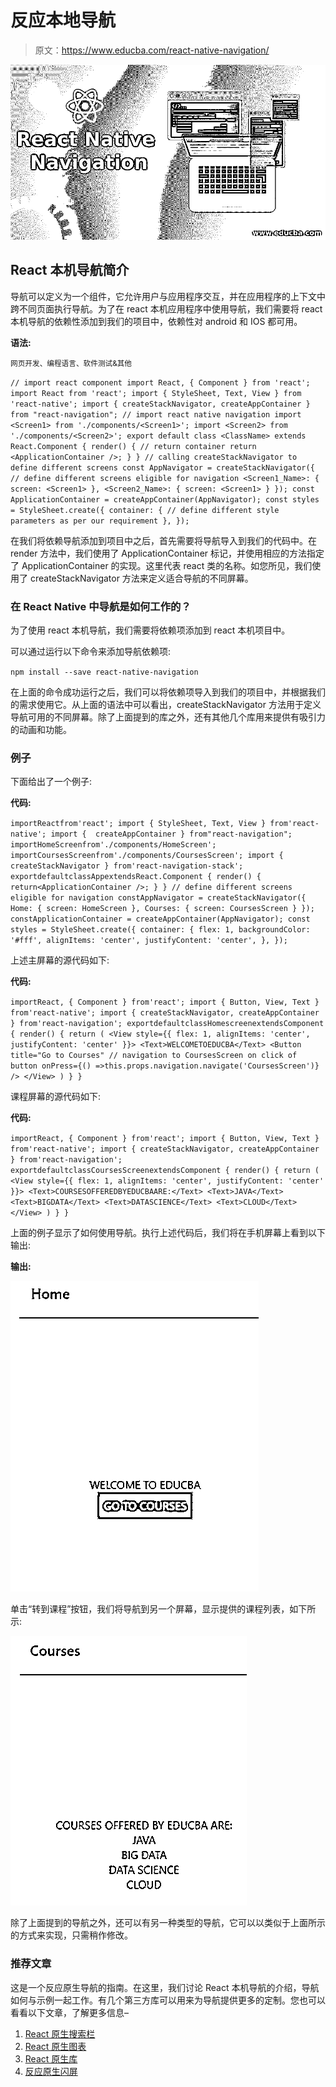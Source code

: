 # 反应本地导航

> 原文：<https://www.educba.com/react-native-navigation/>

![React Native Navigation](img/6b16d6350958ff745a7d370f15945939.png)



## React 本机导航简介

导航可以定义为一个组件，它允许用户与应用程序交互，并在应用程序的上下文中跨不同页面执行导航。为了在 react 本机应用程序中使用导航，我们需要将 react 本机导航的依赖性添加到我们的项目中，依赖性对 android 和 IOS 都可用。

**语法:**

<small>网页开发、编程语言、软件测试&其他</small>

`// import react component
import React, { Component } from 'react';
import React from 'react';
import { StyleSheet, Text, View } from 'react-native';
import { createStackNavigator, createAppContainer } from "react-navigation"; // import react native navigation
import <Screen1> from './components/<Screen1>';
import <Screen2> from './components/<Screen2>';
export default class <ClassName> extends React.Component {
render() {
// return container
return <ApplicationContainer />;
}
}
// calling createStackNavigator to define different screens
const AppNavigator = createStackNavigator({
// define different screens eligible for navigation
<Screen1_Name>: {
screen: <Screen1>
},
<Screen2_Name>: {
screen: <Screen1>
}
});
const ApplicationContainer = createAppContainer(AppNavigator);
const styles = StyleSheet.create({
container: {
// define different style parameters as per our requirement
},
});`

在我们将依赖导航添加到项目中之后，首先需要将导航导入到我们的代码中。在 render 方法中，我们使用了 ApplicationContainer 标记，并使用相应的方法指定了 ApplicationContainer 的实现。这里<classname>代表 react 类的名称。如您所见，我们使用了 createStackNavigator 方法来定义适合导航的不同屏幕。</classname>

### 在 React Native 中导航是如何工作的？

为了使用 react 本机导航，我们需要将依赖项添加到 react 本机项目中。

可以通过运行以下命令来添加导航依赖项:

`npm install --save react-native-navigation`

在上面的命令成功运行之后，我们可以将依赖项导入到我们的项目中，并根据我们的需求使用它。从上面的语法中可以看出，createStackNavigator 方法用于定义导航可用的不同屏幕。除了上面提到的库之外，还有其他几个库用来提供有吸引力的动画和功能。

### 例子

下面给出了一个例子:

**代码:**

`importReactfrom'react';
import { StyleSheet, Text, View } from'react-native';
import {  createAppContainer } from"react-navigation";
importHomeScreenfrom'./components/HomeScreen';
importCoursesScreenfrom'./components/CoursesScreen';
import { createStackNavigator } from'react-navigation-stack';
exportdefaultclassAppextendsReact.Component {
render() {
return<ApplicationContainer />;
}
}
// define different screens eligible for navigation
constAppNavigator = createStackNavigator({
Home: {
screen: HomeScreen
},
Courses: {
screen: CoursesScreen
}
});
constApplicationContainer = createAppContainer(AppNavigator);
const styles = StyleSheet.create({
container: {
flex: 1,
backgroundColor: '#fff',
alignItems: 'center',
justifyContent: 'center',
},
});`

上述主屏幕的源代码如下:

**代码:**

`importReact, { Component } from'react';
import { Button, View, Text } from'react-native';
import { createStackNavigator, createAppContainer } from'react-navigation';
exportdefaultclassHomescreenextendsComponent {
render() {
return (
<View style={{ flex: 1, alignItems: 'center', justifyContent: 'center' }}>
<Text>WELCOMETOEDUCBA</Text>
<Button
title="Go to Courses"
// navigation to CoursesScreen on click of button
onPress={() =>this.props.navigation.navigate('CoursesScreen')}
/>
</View>
)
}
}`

课程屏幕的源代码如下:

**代码:**

`importReact, { Component } from'react';
import { Button, View, Text } from'react-native';
import { createStackNavigator, createAppContainer } from'react-navigation';
exportdefaultclassCoursesScreenextendsComponent {
render() {
return (
<View style={{ flex: 1, alignItems: 'center', justifyContent: 'center' }}>
<Text>COURSESOFFEREDBYEDUCBAARE:</Text>
<Text>JAVA</Text>
<Text>BIGDATA</Text>
<Text>DATASCIENCE</Text>
<Text>CLOUD</Text>
</View>
)
}
}`

上面的例子显示了如何使用导航。执行上述代码后，我们将在手机屏幕上看到以下输出:

**输出:**

![react native navigation 1](img/2cfb33d54bcaf8d8a95e5c6c288d43a3.png)



单击“转到课程”按钮，我们将导航到另一个屏幕，显示提供的课程列表，如下所示:

![react native navigation 2](img/18da7751f7dbe9fe936b56b5466b1a81.png)



除了上面提到的导航之外，还可以有另一种类型的导航，它可以以类似于上面所示的方式来实现，只需稍作修改。

### 推荐文章

这是一个反应原生导航的指南。在这里，我们讨论 React 本机导航的介绍，导航如何与示例一起工作。有几个第三方库可以用来为导航提供更多的定制。您也可以看看以下文章，了解更多信息–

1.  [React 原生搜索栏](https://www.educba.com/react-native-search-bar/)
2.  [React 原生图表](https://www.educba.com/react-native-charts/)
3.  [React 原生库](https://www.educba.com/react-native-libraries/)
4.  [反应原生闪屏](https://www.educba.com/react-native-splash-screen/)